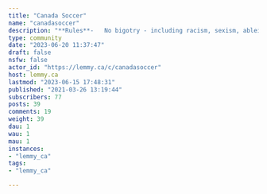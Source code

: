 ```yaml
---
title: "Canada Soccer" 
name: "canadasoccer"
description: "**Rules**-   No bigotry - including racism, sexism, ableism, homophobia, transphobia, or xenophobia. -   Be respectful, especially when disagreeing. Everyone should feel welcome here.-   No porn.-   No Ads / Spamming."
type: community
date: "2023-06-20 11:37:47"
draft: false
nsfw: false
actor_id: "https://lemmy.ca/c/canadasoccer"
host: lemmy.ca
lastmod: "2023-06-15 17:48:31"
published: "2021-03-26 13:19:44"
subscribers: 77
posts: 39
comments: 19
weight: 39
dau: 1
wau: 1
mau: 1
instances:
- "lemmy_ca"
tags: 
- "lemmy_ca"

---
```

